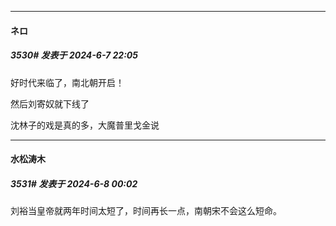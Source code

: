 ﻿
*****

####  ネロ  
##### 3530#       发表于 2024-6-7 22:05

好时代来临了，南北朝开启！

然后刘寄奴就下线了

沈林子的戏是真的多，大魔普里戈金说


*****

####  水松涛木  
##### 3531#       发表于 2024-6-8 00:02

刘裕当皇帝就两年时间太短了，时间再长一点，南朝宋不会这么短命。

